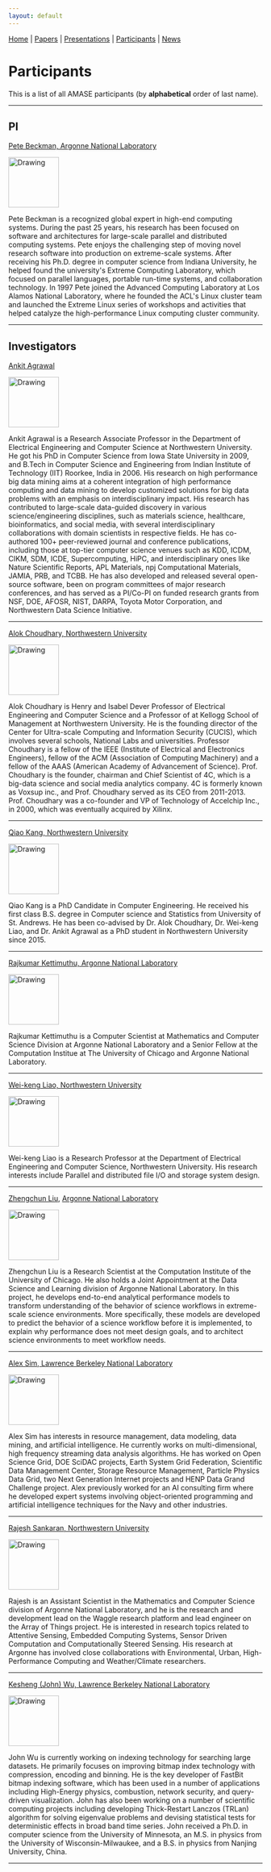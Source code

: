 ```yaml
---
layout: default
---
```

[Home](index.html) | [Papers](papers.html) | [Presentations](presentations.html) | [Participants](participants.html) | [News](news.html)

# Participants
This is a list of all AMASE participants (by __alphabetical__ order of last name). 

---

## PI

[Pete Beckman, Argonne National Laboratory](http://www.mcs.anl.gov/~beckman)

<img src="doc/pete-beckman.jpg" alt="Drawing" style="width: 100px;"/>

Pete Beckman is a recognized global expert in high-end computing systems. During the past 25 years, his research has been focused on software and architectures for large-scale parallel and distributed computing systems. Pete enjoys the challenging step of moving novel research software into production on extreme-scale systems. After receiving his Ph.D. degree in computer science from Indiana University, he helped found the university's Extreme Computing Laboratory, which focused on parallel languages, portable run-time systems, and collaboration technology. In 1997 Pete joined the Advanced Computing Laboratory at Los Alamos National Laboratory, where he founded the ACL's Linux cluster team and launched the Extreme Linux series of workshops and activities that helped catalyze the high-performance Linux computing cluster community. 

---

## Investigators

[Ankit Agrawal](http://users.eecs.northwestern.edu/~ankitag/)

<img src="doc/Ankit_tf.jpg" alt="Drawing" style="width: 100px;"/>

Ankit Agrawal is a Research Associate Professor in the Department of Electrical Engineering and Computer Science at Northwestern University. He got his PhD in Computer Science from Iowa State University in 2009, and B.Tech in Computer Science and Engineering from Indian Institute of Technology (IIT) Roorkee, India in 2006. His research on high performance big data mining aims at a coherent integration of high performance computing and data mining to develop customized solutions for big data problems with an emphasis on interdisciplinary impact. His research has contributed to large-scale data-guided discovery in various science/engineering disciplines, such as materials science, healthcare, bioinformatics, and social media, with several interdisciplinary collaborations with domain scientists in respective fields. He has co-authored 100+ peer-reviewed journal and conference publications, including those at top-tier computer science venues such as KDD, ICDM, CIKM, SDM, ICDE, Supercomputing, HiPC, and interdisciplinary ones like Nature Scientific Reports, APL Materials, npj Computational Materials, JAMIA, PRB, and TCBB. He has also developed and released several open-source software, been on program committees of major research conferences, and has served as a PI/Co-PI on funded research grants from NSF, DOE, AFOSR, NIST, DARPA, Toyota Motor Corporation, and Northwestern Data Science Initiative.

---

[Alok Choudhary, Northwestern University](http://users.eecs.northwestern.edu/~choudhar/)

<img src="doc/AC-12.jpg" alt="Drawing" style="width: 100px;"/>

Alok Choudhary is Henry and Isabel Dever Professor of Electrical Engineering and Computer Science and a Professor of at Kellogg School of Management at Northwestern University. He is the founding director of the Center for Ultra-scale Computing and Information Security (CUCIS), which involves several schools, National Labs and universities.
Professor Choudhary is a fellow of the IEEE (Institute of Electrical and Electronics Engineers), fellow of the ACM (Association of Computing Machinery) and a fellow of the AAAS (American Academy of Advancement of Science).
Prof. Choudhary is the founder, chairman and Chief Scientist of 4C, which is a big-data science and social media analytics company. 4C is formerly known as Voxsup inc., and Prof. Choudhary served as its CEO from 2011-2013.  Prof. Choudhary was a co-founder and VP of Technology of Accelchip Inc., in 2000, which was eventually acquired by Xilinx.

---

[Qiao Kang, Northwestern University](http://users.eecs.northwestern.edu/~qkt561/)

<img src="doc/person.png" alt="Drawing" style="width: 100px;"/>

Qiao Kang is a PhD Candidate in Computer Engineering. He received his first class B.S. degree in Computer science and Statistics from University of St. Andrews. He has been co-advised by Dr. Alok Choudhary, Dr. Wei-keng Liao, and Dr. Ankit Agrawal as a PhD student in Northwestern University since 2015.

---

[Rajkumar Kettimuthu, Argonne National Laboratory](http://www.mcs.anl.gov/~kettimut/) 

<img src="doc/Raj-GO.jpg" alt="Drawing" style="width: 100px;"/>

Rajkumar Kettimuthu is a Computer Scientist at Mathematics and Computer Science Division at Argonne National Laboratory and a Senior Fellow at the Computation Institue at The University of Chicago and Argonne National Laboratory. 

---

[Wei-keng Liao, Northwestern University](http://www.ece.northwestern.edu/~wkliao/)

<img src="doc/wkliao.jpg" alt="Drawing" style="width: 100px;"/>

Wei-keng Liao is a Research Professor at the Department of Electrical Engineering and Computer Science, Northwestern University. His research interests include Parallel and distributed file I/O and storage system design. 

---

[Zhengchun Liu](https://lzhengchun.github.io/), [Argonne National Laboratory](http://www.mcs.anl.gov/~zcliu/) 

<img src="doc/zhengchun_liu.png" alt="Drawing" style="width: 100px;"/>

Zhengchun Liu is a Research Scientist at the Computation Institute of the University of Chicago. He also holds a Joint Appointment at the Data Science and Learning division of Argonne National Laboratory. In this project, he develops end-to-end analytical performance models to transform understanding of the behavior of science workflows in extreme-scale science environments. More specifically, these models are developed to predict the behavior of a science workflow before it is implemented, to explain why performance does not meet design goals, and to architect science environments to meet workflow needs.

---

[Alex Sim, Lawrence Berkeley National Laboratory](https://sdm.lbl.gov/~asim/)

<img src="doc/asim.jpg" alt="Drawing" style="width: 100px;"/>

Alex Sim has interests in resource management, data modeling, data mining, and artificial intelligence. He currently works on multi-dimensional, high frequency streaming data analysis algorithms. He has worked on Open Science Grid, DOE SciDAC projects, Earth System Grid Federation, Scientific Data Management Center, Storage Resource Management, Particle Physics Data Grid, two Next Generation Internet projects and HENP Data Grand Challenge project. Alex previously worked for an AI consulting firm where he developed expert systems involving object-oriented programming and artificial intelligence techniques for the Navy and other industries.

---

[Rajesh Sankaran, Northwestern University](http://www.mcs.anl.gov/~rajesh/)

<img src="doc/Rajesh_Sankaran.jpg" alt="Drawing" style="width: 100px;"/>

Rajesh is an Assistant Scientist in the Mathematics and Computer Science division of Argonne National Laboratory, and he is the research and development lead on the Waggle research platform and lead engineer on the Array of Things project. He is interested in research topics related to Attentive Sensing, Embedded Computing Systems, Sensor Driven Computation and Computationally Steered Sensing. His research at Argonne has involved close collaborations with Environmental, Urban, High-Performance Computing and Weather/Climate researchers. 

---

[Kesheng (John) Wu, Lawrence Berkeley National Laboratory](https://crd.lbl.gov/departments/data-science-and-technology/sdm/staff/wu/)

<img src="doc/JohnWu.jpg" alt="Drawing" style="width: 100px;"/>

John Wu is currently working on indexing technology for searching large datasets. He primarily focuses on improving bitmap index technology with compression, encoding and binning. He is the key developer of FastBit bitmap indexing software, which has been used in a number of applications including High-Energy physics, combustion, network security, and query-driven visualization.  John has also been working on a number of scientific computing projects including developing Thick-Restart Lanczos (TRLan) algorithm for solving eigenvalue problems and devising statistical tests for deterministic effects in broad band time series.  John received a Ph.D. in computer science from the University of Minnesota, an M.S. in physics from the University of Wisconsin-Milwaukee, and a B.S. in physics from Nanjing University, China.

---

